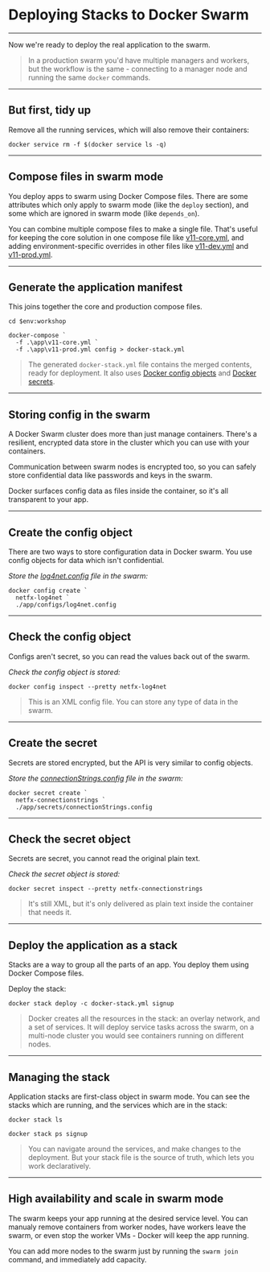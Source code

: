 # Deploying Stacks to Docker Swarm

---

Now we're ready to deploy the real application to the swarm.

> In a production swarm you'd have multiple managers and workers, but the workflow is the same - connecting to a manager node and running the same `docker` commands.

---

## But first, tidy up

Remove all the running services, which will also remove their containers:

```
docker service rm -f $(docker service ls -q)
```

---

## Compose files in swarm mode

You deploy apps to swarm using Docker Compose files. There are some attributes which only apply to swarm mode (like the `deploy` section), and some which are ignored in swarm mode (like `depends_on`).

You can combine multiple compose files to make a single file. That's useful for keeping the core solution in one compose file like [v11-core.yml](./app/v11-core.yml), and adding environment-specific overrides in other files like [v11-dev.yml](./app/v11-dev.yml) and [v11-prod.yml](./app/v11-prod.yml).

---

## Generate the application manifest

This joins together the core and production compose files.

```
cd $env:workshop

docker-compose `
  -f .\app\v11-core.yml `
  -f .\app\v11-prod.yml config > docker-stack.yml
```

> The generated `docker-stack.yml` file contains the merged contents, ready for deployment. It also uses [Docker config objects](https://docs.docker.com/engine/swarm/configs/) and [Docker secrets](https://docs.docker.com/engine/swarm/secrets/).

---

## Storing config in the swarm

A Docker Swarm cluster does more than just manage containers. There's a resilient, encrypted data store in the cluster which you can use with your containers.

Communication between swarm nodes is encrypted too, so you can safely store confidential data like passwords and keys in the swarm.

Docker surfaces config data as files inside the container, so it's all transparent to your app.

---

## Create the config object

There are two ways to store configuration data in Docker swarm. You use config objects for data which isn't confidential.

_Store the [log4net.config](./app/configs/log4net.config) file in the swarm:_

```
docker config create `
  netfx-log4net `
  ./app/configs/log4net.config
```

---

## Check the config object

Configs aren't secret, so you can read the values back out of the swarm.

_Check the config object is stored:_

```
docker config inspect --pretty netfx-log4net
```

> This is an XML config file. You can store any type of data in the swarm.

---

## Create the secret

Secrets are stored encrypted, but the API is very similar to config objects.

_Store the [connectionStrings.config](./app/secrets/connectionStrings.config) file in the swarm:_

```
docker secret create `
  netfx-connectionstrings `
  ./app/secrets/connectionStrings.config
```

---

## Check the secret object

Secrets are secret, you cannot read the original plain text.

_Check the secret object is stored:_

```
docker secret inspect --pretty netfx-connectionstrings
```

> It's still XML, but it's only delivered as plain text inside the container that needs it.

---

## Deploy the application as a stack

Stacks are a way to group all the parts of an app. You deploy them using Docker Compose files.

Deploy the stack:

```
docker stack deploy -c docker-stack.yml signup
```

> Docker creates all the resources in the stack: an overlay network, and a set of services. It will deploy service tasks across the swarm, on a multi-node cluster you would see containers running on different nodes.

---

## Managing the stack

Application stacks are first-class object in swarm mode. You can see the stacks which are running, and the services which are in the stack:

```
docker stack ls

docker stack ps signup
```

> You can navigate around the services, and make changes to the deployment. But your stack file is the source of truth, which lets you work declaratively.

---

## High availability and scale in swarm mode

The swarm keeps your app running at the desired service level. You can manualy remove containers from worker nodes, have workers leave the swarm, or even stop the worker VMs - Docker will keep the app running.

You can add more nodes to the swarm just by running the `swarm join` command, and immediately add capacity.
